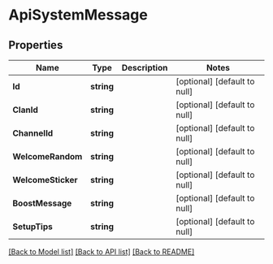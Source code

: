 # ApiSystemMessage

## Properties
Name | Type | Description | Notes
------------ | ------------- | ------------- | -------------
**Id** | **string** |  | [optional] [default to null]
**ClanId** | **string** |  | [optional] [default to null]
**ChannelId** | **string** |  | [optional] [default to null]
**WelcomeRandom** | **string** |  | [optional] [default to null]
**WelcomeSticker** | **string** |  | [optional] [default to null]
**BoostMessage** | **string** |  | [optional] [default to null]
**SetupTips** | **string** |  | [optional] [default to null]

[[Back to Model list]](../README.md#documentation-for-models) [[Back to API list]](../README.md#documentation-for-api-endpoints) [[Back to README]](../README.md)


